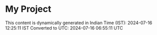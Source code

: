 # My Project

This content is dynamically generated in Indian Time (IST): 2024-07-16 12:25:11 IST
Converted to UTC: 2024-07-16 06:55:11 UTC
